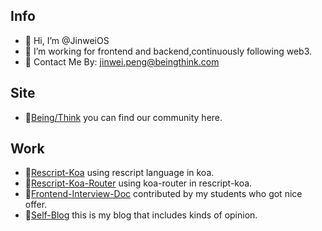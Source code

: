 ## Info
- 👋 Hi, I’m @JinweiOS
- 👀 I’m working for frontend and backend,continuously following web3.
- 📧 Contact Me By: jinwei.peng@beingthink.com
## Site
- 🎐[Being/Think](https://doc.beingthink.com) you can find our community here.
## Work
- 📍[Rescript-Koa](https://github.com/FutureRuntime/rescript-koa) using rescript language in koa.
- 📍[Rescript-Koa-Router](https://github.com/FutureRuntime/rescript-koa-router) using koa-router in rescript-koa.
- 📖[Frontend-Interview-Doc](https://beingthink.feishu.cn/wiki/space/7225911283516997636?ccm_open_type=lark_wiki_spaceLink) contributed by my students who got nice offer.
- 📖[Self-Blog](https://doc.beingthink.com/docs/blog/2023/0730-babel-usage.html) this is my blog that includes kinds of opinion.
